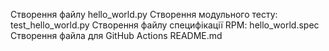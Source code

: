 Створення файлу hello_world.py
Створення модульного тесту: test_hello_world.py
Створення файлу специфікації RPM: hello_world.spec
Створення файла для GitHub Actions
README.md
